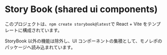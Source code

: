 # Story Book (shared ui components)

このプロジェクトは、`npm create storybook@latest`で React + Vite をテンプレートに構成されています。

StoryBook 以外の機能は除外し、UI コンポーネントの集積として、モノレポのパッケージへ読み込まれています。
